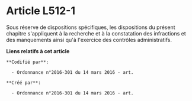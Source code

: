 # Article L512-1

Sous réserve de dispositions spécifiques, les dispositions du présent chapitre s'appliquent à la recherche et à la
constatation des infractions et des manquements ainsi qu'à l'exercice des contrôles administratifs.

**Liens relatifs à cet article**

	**Codifié par**:

	  - Ordonnance n°2016-301 du 14 mars 2016 - art.

	**Créé par**:

	  - Ordonnance n°2016-301 du 14 mars 2016 - art.
